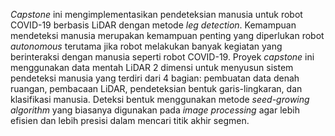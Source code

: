 *Capstone* ini mengimplementasikan pendeteksian manusia untuk robot COVID-19 berbasis LiDAR dengan metode *leg detection*. Kemampuan mendeteksi manusia merupakan kemampuan penting yang diperlukan robot *autonomous* terutama jika robot melakukan banyak kegiatan yang berinteraksi dengan manusia seperti robot COVID-19. Proyek *capstone* ini menggunakan data mentah LiDAR 2 dimensi untuk menyusun sistem pendeteksi manusia yang terdiri dari 4 bagian: pembuatan data denah ruangan, pembacaan LiDAR, pendeteksian bentuk garis-lingkaran, dan klasifikasi manusia. Deteksi bentuk menggunakan metode *seed-growing algorithm* yang biasanya digunakan pada *image processing* agar lebih efisien dan lebih presisi dalam mencari titik akhir segmen. 
